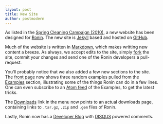 ```yaml
---
layout: post
title: New Site
author: postmodern
---
```


As listed in the [Spring Cleaning Campaign (2010)][1], a new website has been
designed for [Ronin](/). The new site is [Jekyll] based and hosted on
[GitHub].

Much of the website is written in [Markdown], which makes writting new content
a breeze. As always, we accept edits to the site, simply [fork] the site,
commit your changes and send one of the Ronin developers a pull-request.

You'll probably notice that we also added a few new sections to the site.
The [front page](/) now shows three random examples pulled from the [Examples]
section, illustrating some of the things Ronin can do in a few lines.
One can even subscribe to an [Atom feed] of the Examples, to get the latest
tricks.

The [Downloads] link in the menu now points to an actual downloads page,
containing links to `.tar.gz`, `.zip` and `.gem` files of Ronin.

Lastly, Ronin now has a [Developer Blog] with [DISQUS] powered comments.

[1]: /blog/2010/01/12/spring-cleaning.html

[Jekyll]: https://github.com/mojombo/jekyll#readme
[GitHub]: https://github.com/ronin-ruby/ronin-ruby.github.com#readme

[Markdown]: http://daringfireball.net/projects/markdown/
[fork]: https://github.com/ronin-ruby/ronin-ruby.github.com/fork
[Examples]: /examples/
[Atom feed]: /examples/atom.xml
[Downloads]: /downloads/
[Developer Blog]: /blog/
[DISQUS]: http://disqus.com/
